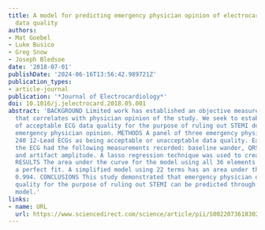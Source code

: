 ```yaml
---
title: A model for predicting emergency physician opinion of electrocardiogram tracing
  data quality
authors:
- Mat Goebel
- Luke Busico
- Greg Snow
- Joseph Bledsoe
date: '2018-07-01'
publishDate: '2024-06-16T13:56:42.989721Z'
publication_types:
- article-journal
publication: '*Journal of Electrocardiology*'
doi: 10.1016/j.jelectrocard.2018.05.001
abstract: 'BACKGROUND Limited work has established an objective measure of ECG quality
  that correlates with physician opinion of the study. We seek to establish a threshold
  of acceptable ECG data quality for the purpose of ruling out STEMI derived from
  emergency physician opinion. METHODS A panel of three emergency physicians rated
  240 12-Lead ECGs as being acceptable or unacceptable data quality. Each lead of
  the ECG had the following measurements recorded: baseline wander, QRS signal amplitude,
  and artifact amplitude. A lasso regression technique was used to create the model.
  RESULTS The area under the curve for the model using all 36 elements is 1.0, indicating
  a perfect fit. A simplified model using 22 terms has an area under the curve of
  0.994. CONCLUSIONS This study demonstrated that emergency physician opinion of ECG
  quality for the purpose of ruling out STEMI can be predicted through a regression
  model.'
links:
- name: URL
  url: https://www.sciencedirect.com/science/article/pii/S002207361830205X?via%3Dihub
---
```

